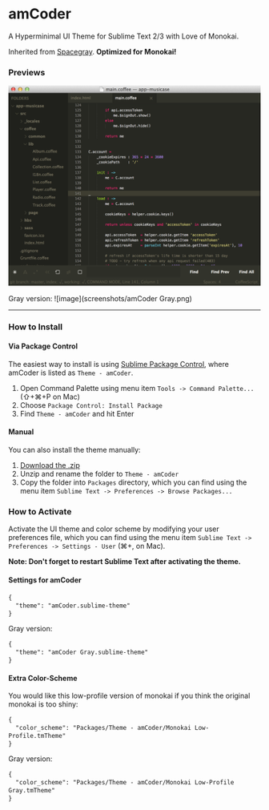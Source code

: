 # amCoder

A Hyperminimal UI Theme for Sublime Text 2/3 with Love of Monokai.

Inherited from [Spacegray](https://github.com/kkga/spacegray).
**Optimized for Monokai!**

### Previews

![image](screenshots/amCoder.png)

Gray version:
![image](screenshots/amCoder Gray.png)

***

### How to Install

#### Via Package Control

The easiest way to install is using [Sublime Package Control](https://sublime.wbond.net), where amCoder is listed as `Theme - amCoder`.

1. Open Command Palette using menu item `Tools -> Command Palette...` (⇧+⌘+P on Mac)
2. Choose `Package Control: Install Package`
3. Find `Theme - amCoder` and hit Enter

#### Manual

You can also install the theme manually:

1. [Download the .zip](https://github.com/auiWorks/amCoder/archive/master.zip)
2. Unzip and rename the folder to `Theme - amCoder`
3. Copy the folder into `Packages` directory, which you can find using the menu item `Sublime Text -> Preferences -> Browse Packages...`

### How to Activate

Activate the UI theme and color scheme by modifying your user preferences file, which you can find using the menu item `Sublime Text -> Preferences -> Settings - User` (⌘+, on Mac).

**Note: Don't forget to restart Sublime Text after activating the theme.**

#### Settings for amCoder

```
{
  "theme": "amCoder.sublime-theme"
}
```

Gray version:

```
{
  "theme": "amCoder Gray.sublime-theme"
}
```

#### Extra Color-Scheme

You would like this low-profile version of monokai if you think the original monokai is too shiny:

```
{
  "color_scheme": "Packages/Theme - amCoder/Monokai Low-Profile.tmTheme"
}
```

Gray version:

```
{
  "color_scheme": "Packages/Theme - amCoder/Monokai Low-Profile Gray.tmTheme"
}
```
